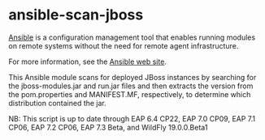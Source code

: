 ansible-scan-jboss
==================

[Ansible](http://ansible.com) is a configuration management tool that
enables running modules on remote systems without the need for remote
agent infrastructure.

For more information, see the [Ansible web site](http://ansible.com).

This Ansible module scans for deployed JBoss instances by searching
for the jboss-modules.jar and run.jar files and then extracts the
version from the pom.properties and MANIFEST.MF, respectively, to
determine which distribution contained the jar.

NB:  This script is up to date through EAP 6.4 CP22, EAP 7.0 CP09,
     EAP 7.1 CP06, EAP 7.2 CP06, EAP 7.3 Beta, and WildFly 19.0.0.Beta1


